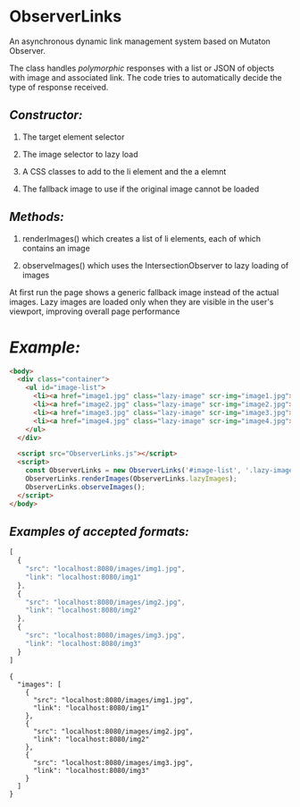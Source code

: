 # ObserverLinks
An asynchronous dynamic link management system based on Mutaton Observer.

The class handles _polymorphic_ responses with a list or JSON of objects with image 
and associated link. The code tries to automatically decide the type of response received. 


## _Constructor:_

1) The target element selector

2) The image selector to lazy load

3) A CSS classes to add to the li element and the a elemnt

4) The fallback image to use if the original image cannot be loaded

## _Methods:_

1) renderImages() which creates a list of li elements, each of which contains an image

2) observeImages() which uses the IntersectionObserver to lazy loading of images


At first run the page shows a generic fallback image instead of the actual images. 
Lazy images are loaded only when they are visible in the user's viewport, improving overall page performance 

# _Example:_

```html
<body>
  <div class="container">
    <ul id="image-list">
      <li><a href="image1.jpg" class="lazy-image" scr-img="image1.jpg"><img src="placeholder.jpg" alt=""></a></li>
      <li><a href="image2.jpg" class="lazy-image" scr-img="image2.jpg"><img src="placeholder.jpg" alt=""></a></li>
      <li><a href="image3.jpg" class="lazy-image" scr-img="image3.jpg"><img src="placeholder.jpg" alt=""></a></li>
      <li><a href="image4.jpg" class="lazy-image" scr-img="image4.jpg"><img src="placeholder.jpg" alt=""></a></li>
    </ul>
  </div>

  <script src="ObserverLinks.js"></script>
  <script>
    const ObserverLinks = new ObserverLinks('#image-list', '.lazy-image', 'image-item', 'image-link', 'fallback.jpg');
    ObserverLinks.renderImages(ObserverLinks.lazyImages);
    ObserverLinks.observeImages();
  </script>
</body>
```

## _Examples of accepted formats:_

```javascript
[
  {
    "src": "localhost:8080/images/img1.jpg",
    "link": "localhost:8080/img1"
  },
  {
    "src": "localhost:8080/images/img2.jpg",
    "link": "localhost:8080/img2"
  },
  {
    "src": "localhost:8080/images/img3.jpg",
    "link": "localhost:8080/img3"
  }
]
```

```
{
  "images": [
    {
      "src": "localhost:8080/images/img1.jpg",
      "link": "localhost:8080/img1"
    },
    {
      "src": "localhost:8080/images/img2.jpg",
      "link": "localhost:8080/img2"
    },
    {
      "src": "localhost:8080/images/img3.jpg",
      "link": "localhost:8080/img3"
    }
  ]
}
```
